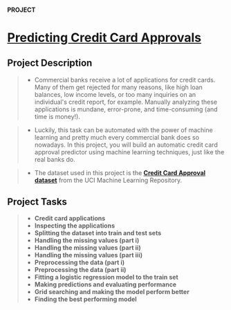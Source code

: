 #### PROJECT
# [Predicting Credit Card Approvals](https://app.datacamp.com/workspace/w/ba494cd2-407a-482f-9887-9940937f45c6)


## Project Description
> - Commercial banks receive a lot of applications for credit cards. Many of them get rejected for many reasons, like high loan balances, low income levels, or too many inquiries on an individual's credit report, for example. Manually analyzing these applications is mundane, error-prone, and time-consuming (and time is money!).

> - Luckily, this task can be automated with the power of machine learning and pretty much every commercial bank does so nowadays. In this project, you will build an automatic credit card approval predictor using machine learning techniques, just like the real banks do.

> - The dataset used in this project is the **[Credit Card Approval dataset](http://archive.ics.uci.edu/ml/datasets/credit+approval)** from the UCI Machine Learning Repository.

## Project Tasks
> - **Credit card applications**
> - **Inspecting the applications**
> - **Splitting the dataset into train and test sets**
> - **Handling the missing values (part i)**
> - **Handling the missing values (part ii)**
> - **Handling the missing values (part iii)**
> - **Preprocessing the data (part i)**
> - **Preprocessing the data (part ii)**
> - **Fitting a logistic regression model to the train set**
> - **Making predictions and evaluating performance**
> - **Grid searching and making the model perform better**
> - **Finding the best performing model**